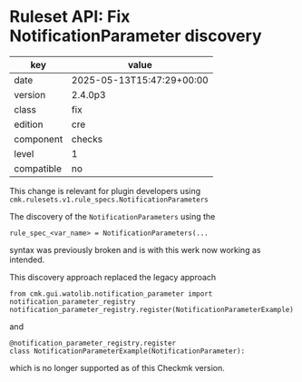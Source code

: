 [//]: # (werk v2)
# Ruleset API: Fix NotificationParameter discovery

key        | value
---------- | ---
date       | 2025-05-13T15:47:29+00:00
version    | 2.4.0p3
class      | fix
edition    | cre
component  | checks
level      | 1
compatible | no

This change is relevant for plugin developers using `cmk.rulesets.v1.rule_specs.NotificationParameters`

The discovery of the `NotificationParameters` using the
```
rule_spec_<var_name> = NotificationParameters(...
```
syntax was previously broken and is with this werk now working as intended.

This discovery approach replaced the legacy approach
```
from cmk.gui.watolib.notification_parameter import notification_parameter_registry
notification_parameter_registry.register(NotificationParameterExample)
```
and
```
@notification_parameter_registry.register
class NotificationParameterExample(NotificationParameter):
```
which is no longer supported as of this Checkmk version.
